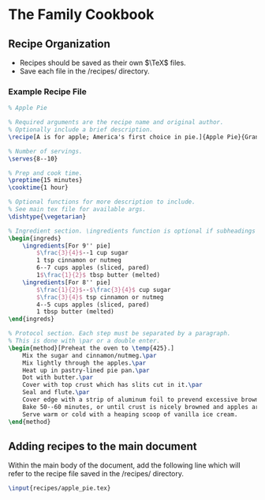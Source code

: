 # The Family Cookbook

## Recipe Organization
*   Recipes should be saved as their own $\TeX$ files.
*   Save each file in the /recipes/ directory.

### Example Recipe File
``` LaTeX
% Apple Pie

% Required arguments are the recipe name and original author.
% Optionally include a brief description. 
\recipe[A is for apple; America's first choice in pie.]{Apple Pie}{Gran}

% Number of servings.
\serves{8--10}

% Prep and cook time.
\preptime{15 minutes}
\cooktime{1 hour}

% Optional functions for more description to include.
% See main tex file for available args.
\dishtype{\vegetarian}

% Ingredient section. \ingredients function is optional if subheadings are needed.
\begin{ingreds}
    \ingredients[For 9'' pie]
        $\frac{3}{4}$--1 cup sugar
        1 tsp cinnamon or nutmeg
        6--7 cups apples (sliced, pared)
        1$\frac{1}{2}$ tbsp butter (melted)
    \ingredients[For 8'' pie]
        $\frac{1}{2}$--$\frac{3}{4}$ cup sugar
        $\frac{3}{4}$ tsp cinnamon or nutmeg
        4--5 cups apples (sliced, pared)
        1 tbsp butter (melted)
\end{ingreds}

% Protocol section. Each step must be separated by a paragraph.
% This is done with \par or a double enter.
\begin{method}[Preheat the oven to \temp{425}.]
    Mix the sugar and cinnamon/nutmeg.\par
    Mix lightly through the apples.\par
    Heat up in pastry-lined pie pan.\par
    Dot with butter.\par
    Cover with top crust which has slits cut in it.\par
    Seal and flute.\par
    Cover edge with a strip of aluminum foil to prevend excessive browning.\par
    Bake 50--60 minutes, or until crust is nicely browned and apples are cooked through (test with a fork).\par
    Serve warm or cold with a heaping scoop of vanilla ice cream.    
\end{method}
```

## Adding recipes to the main document
Within the main body of the document, add the following line which will refer to the recipe file saved in the /recipes/ directory.
``` LaTeX
\input{recipes/apple_pie.tex}
```